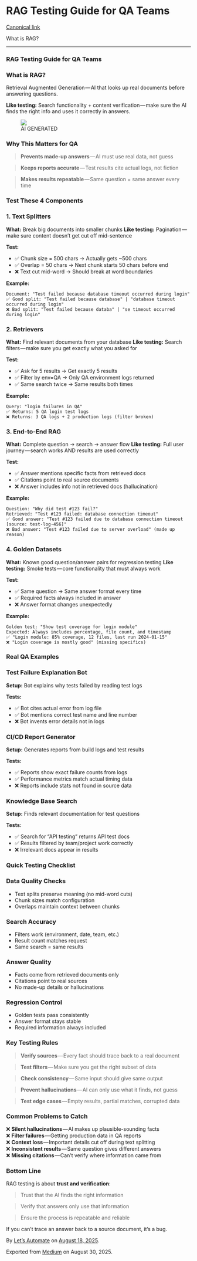 # RAG Testing Guide for QA Teams

<a
href="https://medium.com/@letsautomate/rag-testing-guide-for-qa-teams-0f5bd3655af8"
class="p-canonical">Canonical link</a>

What is RAG?

------------------------------------------------------------------------

### RAG Testing Guide for QA Teams

### What is RAG?

Retrieval Augmented Generation — AI that looks up real documents before
answering questions.

**Like testing:** Search functionality + content verification — make
sure the AI finds the right info and uses it correctly in answers.

<figure id="9f1b" class="graf graf--figure graf-after--p">
<img
src="https://cdn-images-1.medium.com/max/800/1*21OFpzsZQBBpAHqwaxzGlQ.png"
class="graf-image" data-image-id="1*21OFpzsZQBBpAHqwaxzGlQ.png"
data-width="2412" data-height="1818" data-is-featured="true" />
<figcaption>AI GENERATED</figcaption>
</figure>

### Why This Matters for QA

> **Prevents made-up answers** — AI must use real data, not guess

> **Keeps reports accurate** — Test results cite actual logs, not
> fiction

> **Makes results repeatable** — Same question = same answer every time

### Test These 4 Components

### 1. Text Splitters

**What:** Break big documents into smaller chunks **Like testing:**
Pagination — make sure content doesn’t get cut off mid-sentence

**Test:**

- <span id="1055">✅ Chunk size = 500 chars → Actually gets ~500
  chars</span>
- <span id="867a">✅ Overlap = 50 chars → Next chunk starts 50 chars
  before end</span>
- <span id="9d4b">❌ Text cut mid-word → Should break at word
  boundaries</span>

**Example:**

``` graf
Document: "Test failed because database timeout occurred during login"
✅ Good split: "Test failed because database" | "database timeout occurred during login"  
❌ Bad split: "Test failed because databa" | "se timeout occurred during login"
```

### 2. Retrievers

**What:** Find relevant documents from your database **Like testing:**
Search filters — make sure you get exactly what you asked for

**Test:**

- <span id="adaf">✅ Ask for 5 results → Get exactly 5 results</span>
- <span id="05c9">✅ Filter by env=QA → Only QA environment logs
  returned</span>
- <span id="ee9c">✅ Same search twice → Same results both times</span>

**Example:**

``` graf
Query: "login failures in QA"
✅ Returns: 5 QA login test logs
❌ Returns: 3 QA logs + 2 production logs (filter broken)
```

### 3. End-to-End RAG

**What:** Complete question → search → answer flow **Like testing:**
Full user journey — search works AND results are used correctly

**Test:**

- <span id="19b5">✅ Answer mentions specific facts from retrieved
  docs</span>
- <span id="08c1">✅ Citations point to real source documents</span>
- <span id="4a68">❌ Answer includes info not in retrieved docs
  (hallucination)</span>

**Example:**

``` graf
Question: "Why did test #123 fail?"
Retrieved: "Test #123 failed: database connection timeout"
✅ Good answer: "Test #123 failed due to database connection timeout [source: test-log-456]"
❌ Bad answer: "Test #123 failed due to server overload" (made up reason)
```

### 4. Golden Datasets

**What:** Known good question/answer pairs for regression testing **Like
testing:** Smoke tests — core functionality that must always work

**Test:**

- <span id="2d36">✅ Same question → Same answer format every
  time</span>
- <span id="1a64">✅ Required facts always included in answer</span>
- <span id="3ee2">❌ Answer format changes unexpectedly</span>

**Example:**

``` graf
Golden test: "Show test coverage for login module"
Expected: Always includes percentage, file count, and timestamp
✅ "Login module: 85% coverage, 12 files, last run 2024-01-15"
❌ "Login coverage is mostly good" (missing specifics)
```

### Real QA Examples

### Test Failure Explanation Bot

**Setup:** Bot explains why tests failed by reading test logs

**Tests:**

- <span id="c29f">✅ Bot cites actual error from log file</span>
- <span id="386f">✅ Bot mentions correct test name and line
  number</span>
- <span id="7a2c">❌ Bot invents error details not in logs</span>

### CI/CD Report Generator

**Setup:** Generates reports from build logs and test results

**Tests:**

- <span id="7441">✅ Reports show exact failure counts from logs</span>
- <span id="7ff5">✅ Performance metrics match actual timing data</span>
- <span id="2fd1">❌ Reports include stats not found in source
  data</span>

### Knowledge Base Search

**Setup:** Finds relevant documentation for test questions

**Tests:**

- <span id="11e9">✅ Search for “API testing” returns API test
  docs</span>
- <span id="37bc">✅ Results filtered by team/project work
  correctly</span>
- <span id="75fa">❌ Irrelevant docs appear in results</span>

### Quick Testing Checklist

### Data Quality Checks

- <span id="c8b7">Text splits preserve meaning (no mid-word cuts)</span>
- <span id="25ae">Chunk sizes match configuration</span>
- <span id="af16">Overlaps maintain context between chunks</span>

### Search Accuracy

- <span id="38da">Filters work (environment, date, team, etc.)</span>
- <span id="342f">Result count matches request</span>
- <span id="1faf">Same search = same results</span>

### Answer Quality

- <span id="605c">Facts come from retrieved documents only</span>
- <span id="a753">Citations point to real sources</span>
- <span id="9be5">No made-up details or hallucinations</span>

### Regression Control

- <span id="ca0d">Golden tests pass consistently</span>
- <span id="7c8c">Answer format stays stable</span>
- <span id="c5be">Required information always included</span>

### Key Testing Rules

> **Verify sources** — Every fact should trace back to a real document

> **Test filters** — Make sure you get the right subset of data

> **Check consistency** — Same input should give same output

> **Prevent hallucinations** — AI can only use what it finds, not guess

> **Test edge cases** — Empty results, partial matches, corrupted data

### Common Problems to Catch

❌ **Silent hallucinations** — AI makes up plausible-sounding facts  
 ❌ **Filter failures** — Getting production data in QA reports  
 ❌ **Context loss** — Important details cut off during text splitting  
 ❌ **Inconsistent results** — Same question gives different answers  
 ❌ **Missing citations** — Can’t verify where information came from

### Bottom Line

RAG testing is about **trust and verification**:

> Trust that the AI finds the right information

> Verify that answers only use that information

> Ensure the process is repeatable and reliable

If you can’t trace an answer back to a source document, it’s a bug.

By
<a href="https://medium.com/@letsautomate" class="p-author h-card">Let’s
Automate</a> on [August 18, 2025](https://medium.com/p/0f5bd3655af8).

Exported from [Medium](https://medium.com) on August 30, 2025.
